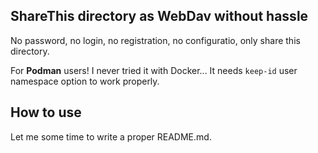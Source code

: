 ## ShareThis directory as WebDav without hassle

No password, no login, no registration, no configuratio, only share this directory.

For **Podman** users! I never tried it with Docker... It needs `keep-id` user namespace option to work properly.

## How to use

Let me some time to write a proper README.md.

